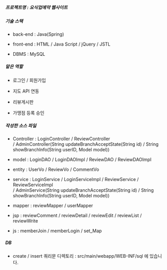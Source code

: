 ##### 프로젝트명 : 요식업예약 웹사이트

##### 기술 스택

- back-end : Java(Spring)

- front-end : HTML / Java Script / jQuery / JSTL

- DBMS : MySQL


##### 맡은 역할

- 로그인 / 회원가입

- 지도 API 연동

- 리뷰게시판

- 가맹점 등록 승인


##### 작성한 소스 파일

- Controller : LoginController / ReviewController <br>/ AdminController(String updateBranchAcceptState(String id) / String showBranchInfo(String userID, Model model))

- model : LoginDAO / LoginDAOImpl / ReviewDAO / ReviewDAOImpl

- entity : UserVo / ReviewVo / CommentVo

- service : LoginService / LoginServiceImpl / ReviewService / ReviewServiceImpl<br> / AdminService(String updateBranchAcceptState(String id) / String showBranchInfo(String userID, Model model))

- mapper : reviewMapper / userMapper

- jsp : reviewComment / reviewDetail / reviewEdit / reviewList / reviewWrite

- js : memberJoin / memberLogin / set_Map


##### DB

- create / insert 쿼리문 디렉토리 : src/main/webapp/WEB-INF/sql 에 있습니다.
